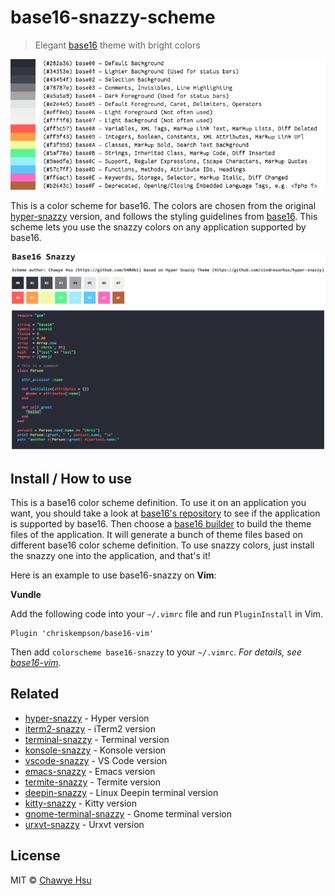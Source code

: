 # base16-snazzy-scheme

> Elegant [base16](https://github.com/chriskempson/base16) theme with bright colors

![](base16-snazzy-scheme.png)

This is a color scheme for base16. The colors are chosen from the original [hyper-snazzy](https://github.com/sindresorhus/hyper-snazzy) version, and follows the styling guidelines from [base16](http://chriskempson.com/projects/base16/). This scheme lets you use the snazzy colors on any application supported by base16.

![](screenshot.png)

## Install / How to use

This is a base16 color scheme definition. To use it on an application you want, you should take a look at [base16's repository](https://github.com/chriskempson/base16#template-repositories) to see if the application is supported by base16. Then choose a [base16 builder](https://github.com/chriskempson/base16#builder-repositories) to build the theme files of the application. It will generate a bunch of theme files based on different base16 color scheme definition. To use snazzy colors, just install the snazzy one into the application, and that's it!

Here is an example to use base16-snazzy on **Vim**:

**Vundle**

Add the following code into your `~/.vimrc` file and run `PluginInstall` in Vim.
```
Plugin 'chriskempson/base16-vim'
```
Then add `colorscheme base16-snazzy` to your `~/.vimrc`. *For details, see [base16-vim](https://github.com/chriskempson/base16-vim).*

## Related

- [hyper-snazzy](https://github.com/sindresorhus/hyper-snazzy) - Hyper version
- [iterm2-snazzy](https://github.com/sindresorhus/iterm2-snazzy) - iTerm2 version
- [terminal-snazzy](https://github.com/sindresorhus/terminal-snazzy) - Terminal version
- [konsole-snazzy](https://github.com/miedzinski/konsole-snazzy) - Konsole version
- [vscode-snazzy](https://github.com/Tyriar/vscode-snazzy) - VS Code version
- [emacs-snazzy](https://github.com/weijiangan/emacs-snazzy) - Emacs version
- [termite-snazzy](https://github.com/kbobrowski/termite-snazzy) - Termite version
- [deepin-snazzy](https://github.com/xxczaki/deepin-snazzy) - Linux Deepin terminal version
- [kitty-snazzy](https://github.com/connorholyday/kitty-snazzy) - Kitty version
- [gnome-terminal-snazzy](https://github.com/tobark/hyper-snazzy-gnome-terminal) - Gnome terminal version
- [urxvt-snazzy](https://github.com/LeonGr/urxvt-snazzy) - Urxvt version

## License

MIT © [Chawye Hsu](https://h404bi.com)
